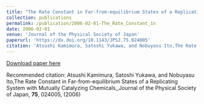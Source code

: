```yaml
---
title: "The Rate Constant in Far-from-equilibrium States of a Replicating System with Mutually Catalyzing Chemicals,"
collection: publications
permalink: /publication/2006-02-01-The_Rate_Constant_in
date: 2006-02-01
venue: 'Journal of the Physical Society of Japan'
paperurl: 'https://dx.doi.org/10.1143/JPSJ.75.024005'
citation: 'Atsushi Kamimura, Satoshi Yukawa, and Nobuyasu Ito,The Rate Constant in Far-from-equilibrium States of a Replicating System with Mutually Catalyzing Chemicals,,Journal of the Physical Society of Japan, <b>75</b>, 024005, (2006)'
---
```


<a href='https://dx.doi.org/10.1143/JPSJ.75.024005'>Download paper here</a>

Recommended citation: Atsushi Kamimura, Satoshi Yukawa, and Nobuyasu Ito,The Rate Constant in Far-from-equilibrium States of a Replicating System with Mutually Catalyzing Chemicals,,Journal of the Physical Society of Japan, <b>75</b>, 024005, (2006)